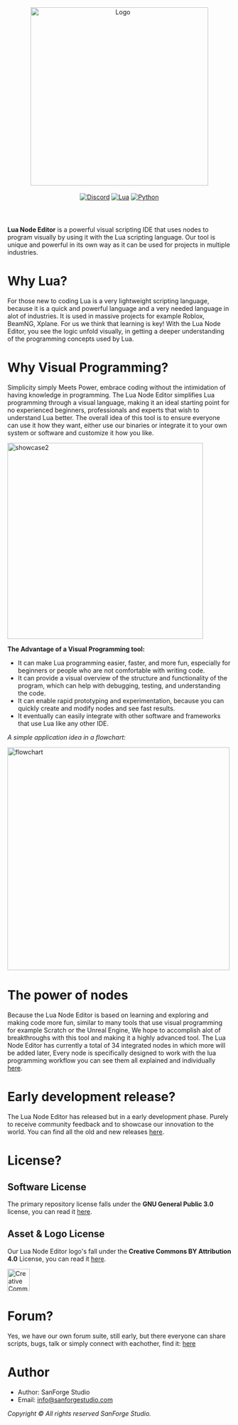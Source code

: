 

<div align="center">
  <img alt="Logo" src="https://github.com/SanForgeStudio/LuaNodeEditor/assets/97965051/e80e3288-7d94-43fa-9242-cc3e91798e3b" width="400" />
  <br>
   <br>
  <a href="https://discord.gg/R4JnD2RHjR"><img alt="Discord" src="https://img.shields.io/badge/Discord-%235865F2.svg?style=for-the-badge&logo=discord&logoColor=white"></a> <a href="https://www.lua.org"><img alt="Lua" src="https://img.shields.io/badge/lua-%232C2D72.svg?style=for-the-badge&logo=lua&logoColor=white"></a> <a href="https://www.python.org/"><img alt="Python" src="https://img.shields.io/badge/python-3670A0?style=for-the-badge&logo=python&logoColor=ffdd54"></a>


</div>

#

<br/>
<b>Lua Node Editor</b> is a powerful visual scripting IDE that uses nodes to program visually by using it with the Lua scripting language. Our tool is unique and powerful in its own way as it can be used for projects in multiple industries.
<br/>



# Why Lua?
For those new to coding Lua is a very lightweight scripting language, because it is a quick and powerful language and a very needed language in alot of industries. It is used in massive projects for example Roblox, BeamNG, Xplane. For us we think that learning is key! With the Lua Node Editor, you see the logic unfold visually, in getting a deeper understanding of the programming concepts used by Lua.


# Why Visual Programming?
Simplicity simply Meets Power, embrace coding without the intimidation of having knowledge in programming. The Lua Node Editor simplifies Lua programming through a visual language, making it an ideal starting point for no experienced beginners, professionals and experts that wish to understand Lua better.
The overall idea of this tool is to ensure everyone can use it how they want, either use our binaries or integrate it to your own system or software and customize it how you like.

<img width="440" alt="showcase2" src="https://github.com/SanForgeStudio/LuaNodeEditor/assets/97965051/08f0c276-c05e-4d12-82c2-ef6dd1b03f24">

**The Advantage of a Visual Programming tool:**
- It can make Lua programming easier, faster, and more fun, especially for beginners or people who are not comfortable with writing code.
- It can provide a visual overview of the structure and functionality of the program, which can help with debugging, testing, and understanding the code.
- It can enable rapid prototyping and experimentation, because you can quickly create and modify nodes and see fast results.
- It eventually can easily integrate with other software and frameworks that use Lua like any other IDE.


*A simple application idea in a flowchart:*

<img alt="flowchart" src="https://github.com/SanForgeStudio/LuaNodeEditor/assets/97965051/c3f71a59-b209-4e8d-9212-78fb13a50281" width="500" />

# The power of nodes
Because the Lua Node Editor is based on learning and exploring and making code more fun, similar to many tools that use visual programming for example Scratch or the Unreal Engine, We hope to accomplish alot of breakthroughs with this tool and making it a highly advanced tool.
The Lua Node Editor has currently a total of 34 integrated nodes in which more will be added later, Every node is specifically designed to work with the lua programming workflow you can see them all explained and individually [here](https://github.com/SanForgeStudio/LuaNodeEditor/wiki/Nodes-Library#integrated-nodes).

# Early development release?
The Lua Node Editor has released but in a early development phase. Purely to receive community feedback and to showcase our innovation to the world. You can find all the old and new releases [here](https://github.com/SanForgeStudio/LuaNodeEditor/releases).


# License?

## Software License
The primary repository license falls under the **GNU General Public 3.0** license, you can read it [here](https://github.com/SanForgeStudio/LuaNodeEditor/blob/main/LICENSE).

## Asset & Logo License
Our Lua Node Editor logo's fall under the **Creative Commons BY Attribution 4.0** License, you can read it [here](https://creativecommons.org/licenses/by/4.0/deed.en).

<img alt="Creative Commons BY 4.0 Icon" src="https://github.com/SanForgeStudio/LuaNodeEditor/assets/97965051/656f3487-f971-4f4f-9874-becfca4707fd" width="50" />


# Forum?
Yes, we have our own forum suite, still early, but there everyone can share scripts, bugs, talk or simply connect with eachother, find it:
[here](https://www.lua-node-editor.com/forum)

# Author
- Author: SanForge Studio
- Email: info@sanforgestudio.com

*Copyright © All rights reserved SanForge Studio.*

